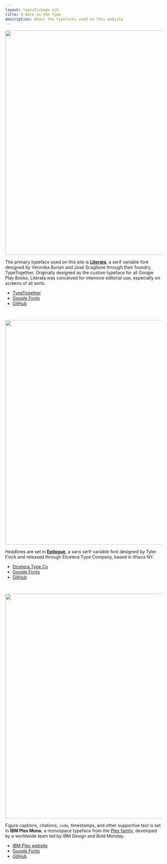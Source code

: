 ```yaml
---
layout: layouts/page.njk
title: A Note on the Type
description: About the typefaces used on this website
---
```


<img src="/img/misc/type-literata.png" alt="" width="720"/>

The primary typeface used on this site is <b>[Literata](https://www.type-together.com/literata-font)</b>, a serif variable font designed by Veronika Burian and José Scaglione through their foundry, TypeTogether. Originally designed as the custom typeface for all Google Play Books, Literata was conceived for intensive editorial use, especially on screens of all sorts.

- [TypeTogether](https://www.type-together.com/literata-font)
- [Google Fonts](https://fonts.google.com/specimen/Literata)
- [GitHub](https://github.com/googlefonts/literata)

&nbsp;

<img src="/img/misc/type-epilogue.png" alt="" width="720"/>

Headlines are set in <b>[Epilogue](https://etceteratype.co/epilogue)</b>, a sans serif variable font designed by Tyler Finck and released through Etcetera Type Company, based in Ithaca NY.

- [Etcetera Type Co](https://etceteratype.co/epilogue)
- [Google Fonts](https://fonts.google.com/specimen/Epilogue)
- [GitHub](https://github.com/Etcetera-Type-Co/epilogue)

&nbsp;

<img src="/img/misc/type-plexmono.png" alt="" width="720"/>

Figure captions, citations, <code>code</code>, timestamps, and other supportive text is set in <b>IBM Plex Mono</b>, a monospace typeface from the [Plex family](https://www.ibm.com/plex/), developed by a worldwide team led by IBM Design and Bold Monday.

- [IBM Plex website](https://www.ibm.com/plex/)
- [Google Fonts](https://fonts.google.com/specimen/IBM+Plex+Mono)
- [GitHub](https://github.com/IBM/plex/)

&nbsp;
